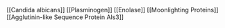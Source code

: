 [[Candida albicans]]
[[Plasminogen]]
[[Enolase]]
[[Moonlighting Proteins]]
[[Agglutinin-like Sequence Protein Als3]]
